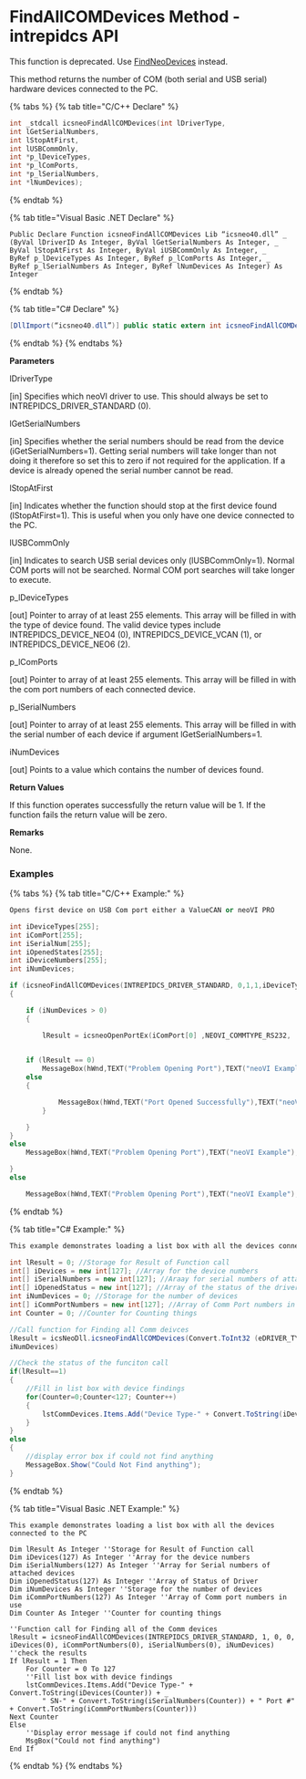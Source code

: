 # FindAllCOMDevices Method - intrepidcs API

This function is deprecated. Use [FindNeoDevices](findneodevices-method-intrepidcs-api.md) instead.

This method returns the number of COM (both serial and USB serial) hardware devices connected to the PC.

{% tabs %}
{% tab title="C/C++ Declare" %}
```cpp
int _stdcall icsneoFindAllCOMDevices(int lDriverType,
int lGetSerialNumbers,
int lStopAtFirst,
int lUSBCommOnly,
int *p_lDeviceTypes,
int *p_lComPorts,
int *p_lSerialNumbers,
int *lNumDevices);
```
{% endtab %}

{% tab title="Visual Basic .NET Declare" %}
```vbnet
Public Declare Function icsneoFindAllCOMDevices Lib “icsneo40.dll” _
(ByVal lDriverID As Integer, ByVal lGetSerialNumbers As Integer, _
ByVal lStopAtFirst As Integer, ByVal iUSBCommOnly As Integer, _
ByRef p_lDeviceTypes As Integer, ByRef p_lComPorts As Integer, _
ByRef p_lSerialNumbers As Integer, ByRef lNumDevices As Integer) As Integer
```
{% endtab %}

{% tab title="C# Declare" %}
```csharp
[DllImport(“icsneo40.dll”)] public static extern int icsneoFindAllCOMDevices(int lDriverID, int lGetSerialNumbers,int lStopAtFirst, int iUSBCommOnly, ref int p_lDeviceTypes, ref int p_lComPorts,ref int p_lSerialNumber, ref int lNumDevices);
```
{% endtab %}
{% endtabs %}

**Parameters**

lDriverType

\[in] Specifies which neoVI driver to use. This should always be set to INTREPIDCS\_DRIVER\_STANDARD (0).

lGetSerialNumbers

\[in] Specifies whether the serial numbers should be read from the device (iGetSerialNumbers=1). Getting serial numbers will take longer than not doing it therefore so set this to zero if not required for the application. If a device is already opened the serial number cannot be read.

lStopAtFirst

\[in] Indicates whether the function should stop at the first device found (lStopAtFirst=1). This is useful when you only have one device connected to the PC.

lUSBCommOnly

\[in] Indicates to search USB serial devices only (lUSBCommOnly=1). Normal COM ports will not be searched. Normal COM port searches will take longer to execute.

p\_lDeviceTypes

\[out] Pointer to array of at least 255 elements. This array will be filled in with the type of device found. The valid device types include INTREPIDCS\_DEVICE\_NEO4 (0), INTREPIDCS\_DEVICE\_VCAN (1), or INTREPIDCS\_DEVICE\_NEO6 (2).

p\_lComPorts

\[out] Pointer to array of at least 255 elements. This array will be filled in with the com port numbers of each connected device.

p\_lSerialNumbers

\[out] Pointer to array of at least 255 elements. This array will be filled in with the serial number of each device if argument lGetSerialNumbers=1.

iNumDevices

\[out] Points to a value which contains the number of devices found.

**Return Values**

If this function operates successfully the return value will be 1. If the function fails the return value will be zero.

**Remarks**

None.

### Examples

{% tabs %}
{% tab title="C/C++ Example:" %}
```cpp
Opens first device on USB Com port either a ValueCAN or neoVI PRO

int iDeviceTypes[255];
int iComPort[255];
int iSerialNum[255];
int iOpenedStates[255];
int iDeviceNumbers[255];
int iNumDevices;

if (icsneoFindAllCOMDevices(INTREPIDCS_DRIVER_STANDARD, 0,1,1,iDeviceTypes,iComPort,iSerialNum,&iNumDevices))
{

    if (iNumDevices > 0)
    {

        lResult = icsneoOpenPortEx(iComPort[0] ,NEOVI_COMMTYPE_RS232,
                                                                        INTREPIDCS_DRIVER_STANDARD,0,57600,1,bNetworkID, &hObject);

    if (lResult == 0)
        MessageBox(hWnd,TEXT("Problem Opening Port"),TEXT("neoVI Example"),0);
    else
    {

            MessageBox(hWnd,TEXT("Port Opened Successfully"),TEXT("neoVI Example"),0);
        }

    }
}
else
    MessageBox(hWnd,TEXT("Problem Opening Port"),TEXT("neoVI Example"),0);

}
else

    MessageBox(hWnd,TEXT("Problem Opening Port"),TEXT("neoVI Example"),0);
```
{% endtab %}

{% tab title="C# Example:" %}
```csharp
This example demonstrates loading a list box with all the devices connected to the PC

int lResult = 0; //Storage for Result of Function call
int[] iDevices = new int[127]; //Array for the device numbers
int[] iSerialNumbers = new int[127]; //Araay for serial numbers of attached devices
int[] iOpenedStatus = new int[127]; //Array of the status of the driver
int iNumDevices = 0; //Storage for the number of devices
int[] iCommPortNumbers = new int[127]; //Array of Comm Port numbers in use
int Counter = 0; //Counter for Counting things

//Call function for Finding all Comm deivces
lResult = icsNeoDll.icsneoFindAllCOMDevices(Convert.ToInt32 (eDRIVER_TYPE.INTREPIDCS_DRIVER_STANDARD), 1,0,0,ref iDevices[0],ref iCommPortNumbers[0], ref iSerialNumbers[0],ref
iNumDevices)

//Check the status of the funciton call
if(lResult==1)
{
    //Fill in list box with device findings
    for(Counter=0;Counter<127; Counter++)
    {
        lstCommDevices.Items.Add("Device Type-" + Convert.ToString(iDevices[Counter]) + " SN-" + Convert.ToString(iSerialNumbers[Counter]) + " Port #" + Convert.ToString(iCommPortNumbers[Counter]));
    }
}
else
{
    //display error box if could not find anything
    MessageBox.Show("Could Not Find anything");
}
```
{% endtab %}

{% tab title="Visual Basic .NET Example:" %}
```vbnet
This example demonstrates loading a list box with all the devices connected to the PC

Dim lResult As Integer ''Storage for Result of Function call
Dim iDevices(127) As Integer ''Array for the device numbers
Dim iSerialNumbers(127) As Integer ''Array for Serial numbers of attached devices
Dim iOpenedStatus(127) As Integer ''Array of Status of Driver
Dim iNumDevices As Integer ''Storage for the number of devices
Dim iCommPortNumbers(127) As Integer ''Array of Comm port numbers in use
Dim Counter As Integer ''Counter for counting things

''Function call for Finding all of the Comm devices
lResult = icsneoFindAllCOMDevices(INTREPIDCS_DRIVER_STANDARD, 1, 0, 0, iDevices(0), iCommPortNumbers(0), iSerialNumbers(0), iNumDevices)
''check the results
If lResult = 1 Then
    For Counter = 0 To 127
    ''Fill list box with device findings
    lstCommDevices.Items.Add("Device Type-" + Convert.ToString(iDevices(Counter)) + _
        " SN-" + Convert.ToString(iSerialNumbers(Counter)) + " Port #" + Convert.ToString(iCommPortNumbers(Counter)))
Next Counter
Else
    ''Display error message if could not find anything
    MsgBox("Could not find anything")
End If
```
{% endtab %}
{% endtabs %}
